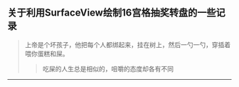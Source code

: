 ## 关于利用SurfaceView绘制16宫格抽奖转盘的一些记录

> 上帝是个坏孩子，他把每个人都绑起来，挂在树上，然后一勺一勺，穿插着喂你蛋糕和屎。
> > 吃屎的人生总是相似的，咀嚼的态度却各有不同

[^1]:好好写完这篇笔记

***



